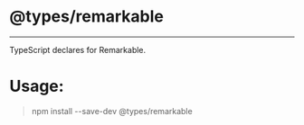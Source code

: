 # @types/remarkable

---

TypeScript declares for Remarkable.

# Usage:

> npm install --save-dev @types/remarkable

